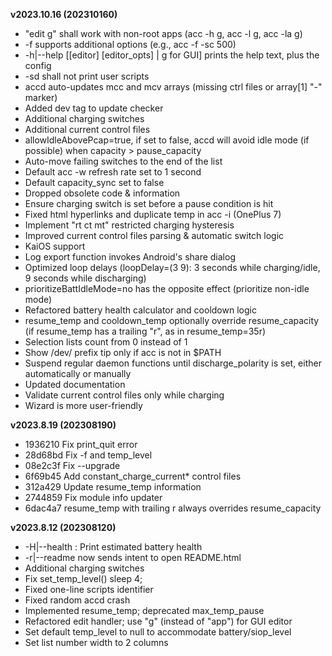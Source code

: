 **v2023.10.16 (202310160)**
- "edit g" shall work with non-root apps (acc -h g, acc -l g, acc -la g)
- -f supports additional options (e.g., acc -f -sc 500)
- -h|--help [[editor] [editor_opts] | g for GUI] prints the help text, plus the config
- -sd shall not print user scripts
- accd auto-updates mcc and mcv arrays (missing ctrl files or array[1] "-" marker)
- Added dev tag to update checker
- Additional charging switches
- Additional current control files
- allowIdleAbovePcap=true, if set to false, accd will avoid idle mode (if possible) when capacity > pause_capacity
- Auto-move failing switches to the end of the list
- Default acc -w refresh rate set to 1 second
- Default capacity_sync set to false
- Dropped obsolete code & information
- Ensure charging switch is set before a pause condition is hit
- Fixed html hyperlinks and duplicate temp in acc -i (OnePlus 7)
- Implement "rt ct mt" restricted charging hysteresis
- Improved current control files parsing & automatic switch logic
- KaiOS support
- Log export function invokes Android's share dialog
- Optimized loop delays (loopDelay=(3 9): 3 seconds while charging/idle, 9 seconds while discharging)
- prioritizeBattIdleMode=no has the opposite effect (prioritize non-idle mode)
- Refactored battery health calculator and cooldown logic
- resume_temp and cooldown_temp optionally override resume_capacity (if resume_temp has a trailing "r", as in resume_temp=35r)
- Selection lists count from 0 instead of 1
- Show /dev/ prefix tip only if acc is not in $PATH
- Suspend regular daemon functions until discharge_polarity is set, either automatically or manually
- Updated documentation
- Validate current control files only while charging
- Wizard is more user-friendly

**v2023.8.19 (202308190)**
- 1936210 Fix print_quit error
- 28d68bd Fix -f and temp_level
- 08e2c3f Fix --upgrade
- 6f69b45 Add constant_charge_current* control files
- 312a429 Update resume_temp information
- 2744859 Fix module info updater
- 6dac4a7 resume_temp with trailing r always overrides resume_capacity

**v2023.8.12 (202308120)**
- -H|--health <mAh>: Print estimated battery health
- -r|--readme now sends intent to open README.html
- Additional charging switches
- Fix set_temp_level() sleep 4;
- Fixed one-line scripts identifier
- Fixed random accd crash
- Implemented resume_temp; deprecated max_temp_pause
- Refactored edit handler; use "g" (instead of "app") for GUI editor
- Set default temp_level to null to accommodate battery/siop_level
- Set list number width to 2 columns
